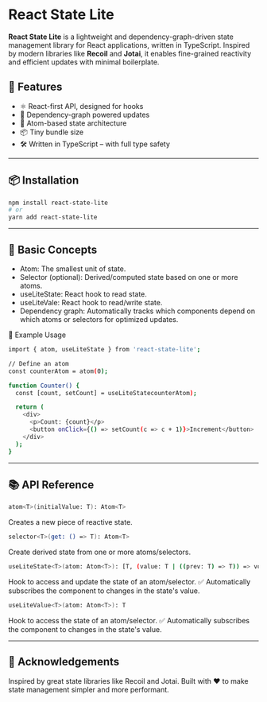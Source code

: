 # React State Lite

**React State Lite** is a lightweight and dependency-graph-driven state management library for React applications, written in TypeScript. Inspired by modern libraries like **Recoil** and **Jotai**, it enables fine-grained reactivity and efficient updates with minimal boilerplate.

## 🚀 Features

- ⚛️ React-first API, designed for hooks
- 🔁 Dependency-graph powered updates
- 🧠 Atom-based state architecture
- 📦 Tiny bundle size
- 🛠 Written in TypeScript – with full type safety

---

## 📦 Installation

```bash
npm install react-state-lite
# or
yarn add react-state-lite
```
---

## 🧱 Basic Concepts

- Atom: The smallest unit of state.
- Selector (optional): Derived/computed state based on one or more atoms.
- useLiteState: React hook to read state.
- useLiteVale: React hook to read/write state.
- Dependency graph: Automatically tracks which components depend on which atoms or selectors for optimized updates.

🧪 Example Usage
```bash
import { atom, useLiteState } from 'react-state-lite';

// Define an atom
const counterAtom = atom(0);

function Counter() {
  const [count, setCount] = useLiteStatecounterAtom);

  return (
    <div>
      <p>Count: {count}</p>
      <button onClick={() => setCount(c => c + 1)}>Increment</button>
    </div>
  );
}
```

---

## 📚 API Reference

```bash
atom<T>(initialValue: T): Atom<T>
```
Creates a new piece of reactive state.


```bash
selector<T>(get: () => T): Atom<T>
```
Create derived state from one or more atoms/selectors.


```bash
useLiteState<T>(atom: Atom<T>): [T, (value: T | ((prev: T) => T)) => void]
```
Hook to access and update the state of an atom/selector.
  ✅ Automatically subscribes the component to changes in the state's value.

```bash
useLiteValue<T>(atom: Atom<T>): T
```
Hook to access the state of an atom/selector.
  ✅ Automatically subscribes the component to changes in the state's value.

---

## 🙌 Acknowledgements

Inspired by great state libraries like Recoil and Jotai. Built with ❤️ to make state management simpler and more performant.
